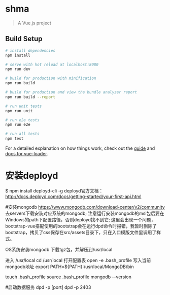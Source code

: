 # shma

> A Vue.js project

## Build Setup

``` bash
# install dependencies
npm install

# serve with hot reload at localhost:8080
npm run dev

# build for production with minification
npm run build

# build for production and view the bundle analyzer report
npm run build --report

# run unit tests
npm run unit

# run e2e tests
npm run e2e

# run all tests
npm test
```


For a detailed explanation on how things work, check out the [guide](http://vuejs-templates.github.io/webpack/) and [docs for vue-loader](http://vuejs.github.io/vue-loader).

# 安装deployd
$ npm install deployd-cli -g
deployd官方文档： http://docs.deployd.com/docs/getting-started/your-first-api.html

#安装mongodb
https://www.mongodb.com/download-center/v2/community 去servers下载安装对应系统的mongodb;
注意运行安装mongodb的msi包后要在Windows的path下配置路径，否则deployd找不到它;
这里会出现一个问题，bootstrap-vue搭配使用的bootstrap会在运行dpd命令时报错，我暂时删除了bootstrap，拷贝了css保存在src/assets目录下，只在入口模版文件里调用了样式。

OS系统安装mongodb
下载tgz包，并解压到/usr/local

进入 /usr/local
cd /usr/local
打开配置表
open -e .bash_profile
写入当前mongodb地址
export PATH=${PATH}:/usr/local/MongoDB/bin

touch .bash_profile
source .bash_profile
mongodb --version

#启动数据服务
dpd -p [port] 
dpd -p 2403